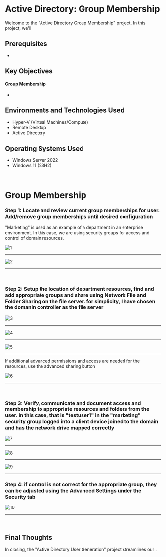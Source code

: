<h1> Active Directory: Group Membership </h1>


<p>Welcome to the "Active Directory Group Membership" project. In this project, we'll  </p>

<h2>Prerequisites</h2>

- <a> </a>

<h2>Key Objectives</h2>

<h4>Group Membership</h4>

-  

<h2>Environments and Technologies Used</h2>

- Hyper-V (Virtual Machines/Compute)
- Remote Desktop
- Active Directory

<h2>Operating Systems Used </h2>

- Windows Server 2022
- Windows 11 (23H2)


<br>



<h1>Group Membership</h1>

<h3>Step 1: Locate and review current group memberships for user.  Add/remove group memberships until desired configuration</h3>
<p>"Marketing" is used as an example of a department in an enterprise environment. In this case, we are using security groups for access and control of domain resources. </p>


![1](https://github.com/user-attachments/assets/f5779d4b-a62b-4a17-8184-3b1002569180)

____


![2](https://github.com/user-attachments/assets/135b9507-3ab8-4124-a49d-31389f5929bb)


____

<br>


<h3>Step 2: Setup the location of department resources, find and add appropriate groups and share using Network File and Folder Sharing on the file server. for simplicity, I have chosen the domanin controller as the file server </h3>
<p>                  </p>

![3](https://github.com/user-attachments/assets/b9c41e46-8ddc-428c-b19c-249d3c0905f1)

____


![4](https://github.com/user-attachments/assets/b6087556-9449-43e1-8f53-e2ad19ff1d59)


____


![5](https://github.com/user-attachments/assets/c2986651-9912-474d-a61a-8f04f276afb7)



____


<p>If additional advanced permissions and access are needed for the resources, use the advanced sharing button </p>



![6](https://github.com/user-attachments/assets/3352b14e-5955-42ad-b35e-ffcb1adca164)



____

<br>


<h3>Step 3: Verify, communicate and document access and membership to appropriate resources and folders from the user. in this case, that is "testuser1" in the "marketing" security group logged into a client device joined to the domain and has the network drive mapped correctly </h3>
<p>       </p>


![7](https://github.com/user-attachments/assets/f59afb5c-2ac5-4f3e-9414-77d82c12344a)

____


![8](https://github.com/user-attachments/assets/4f17a57b-7f75-452b-b819-3ab1940f1775)


____


![9](https://github.com/user-attachments/assets/18169fcc-bc91-4403-9855-0a39b869c06c)


____

<h3>Step 4: if control is not correct for the appropriate group, they can be adjusted using the Advanced Settings under the Security tab </h3>


![10](https://github.com/user-attachments/assets/ea537d50-4f07-4dfd-85fb-30690427272c)



____


<br>



<h2> Final Thoughts </h2>

<p> In closing, the "Active Directory User Generation" project streamlines our  .</p>

